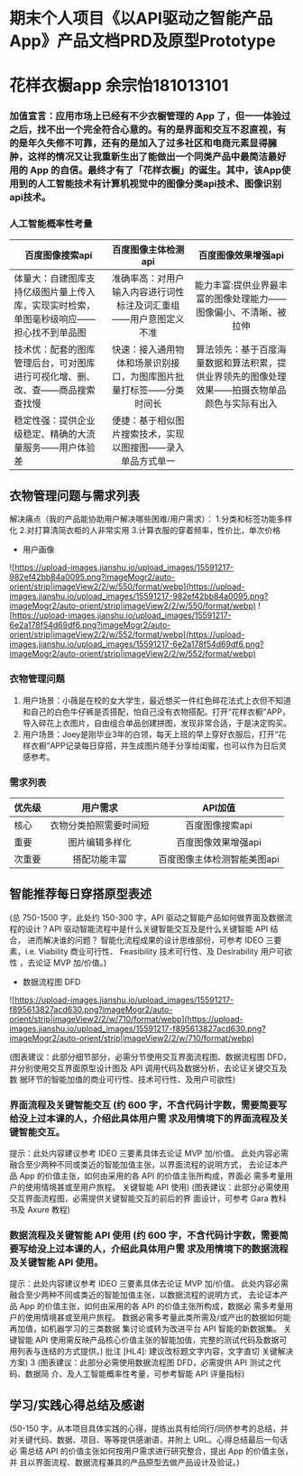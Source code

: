 # 期末个人项目《以API驱动之智能产品App》产品文档PRD及原型Prototype
# 花样衣橱app 余宗怡181013101
### 加值宣言：应用市场上已经有不少衣橱管理的 App 了，但一一体验过之后，找不出一个完全符合心意的。有的是界面和交互不忍直视，有的是年久失修不可靠，还有的是加入了过多社区和电商元素显得臃肿，这样的情况又让我重新生出了能做出一个同类产品中最简洁最好用的 App 的自信。最终才有了「花样衣橱」的诞生。其中，该App使用到的人工智能技术有计算机视觉中的图像分类api技术、图像识别api技术。
### 人工智能概率性考量

百度图像搜索api|百度图像主体检测api|百度图像效果增强api
---|:--:|:---:
体量大：自建图库支持亿级图片量上传入库，实现实时检索，单图毫秒级响应——担心找不到单品图|准确率高：对用户输入内容进行词性标注及词汇重组——用户意图定义不准|能力丰富:提供业界最丰富的图像处理能力——图像偏小、不清晰、被拉伸
技术优：配套的图库管理后台，可对图库进行可视化增、删、改、查——商品搜索查找慢|快速：接入通用物体和场景识别接口，为图库图片批量打标签——分类时间长|算法领先：基于百度海量数据和算法积累，提供业界领先的图像处理效果——拍摄衣物单品颜色与实际有出入
稳定性强：提供企业级稳定、精确的大流量服务——用户体验差|便捷：基于相似图片搜索技术，实现以图搜图——录入单品方式单一

## 衣物管理问题与需求列表
解决痛点（我的产品能协助用户解决哪些困难/用户需求）： 1.分类和标签功能多样化 2.对打算清简衣柜的人非常实用 3.计算衣服的穿着频率，性价比，单次价格

- 用户画像

![https://upload-images.jianshu.io/upload_images/15591217-982ef42bb84a0095.png?imageMogr2/auto-orient/strip|imageView2/2/w/550/format/webp](https://upload-images.jianshu.io/upload_images/15591217-982ef42bb84a0095.png?imageMogr2/auto-orient/strip|imageView2/2/w/550/format/webp)
![https://upload-images.jianshu.io/upload_images/15591217-6e2a178f54d69df6.png?imageMogr2/auto-orient/strip|imageView2/2/w/552/format/webp](https://upload-images.jianshu.io/upload_images/15591217-6e2a178f54d69df6.png?imageMogr2/auto-orient/strip|imageView2/2/w/552/format/webp)

### 衣物管理问题

1. 用户场景：小薇是在校的女大学生，最近想买一件红色碎花法式上衣但不知道和自己的白色牛仔裤是否搭配，怕自己没有衣物搭配。打开“花样衣橱”APP，导入碎花上衣图片，自由组合单品创建拼图，发现非常合适，于是决定购买。
2. 用户场景：Joey是刚毕业3年的白领，每天上班的早上穿好衣服后，打开“花样衣橱”APP记录每日穿搭，并生成图片随手分享给闺蜜，也可以作为日后灵感参考。

### 需求列表

优先级|用户需求|API加值
---|:--:|:---:
核心|衣物分类拍照需要时间短|百度图像搜索api
重要|图片编辑多样化|百度图像效果增强api
次重要|搭配功能丰富|百度图像主体检测智能美图api

## 智能推荐每日穿搭原型表述 
(总 750-1500 字，此处约 150-300 字，API 驱动之智能产品如何做界面及数据流 程的设计？API 驱动智能流程中是什么关键智能交互及是什么关键智能 API 结合， 进而解决谁的问题？ 
智能化流程成果的设计思维部份，可参考 IDEO 三要素，i.e. Viability 商业可行性、 Feasibility 技术可行性、及 Desirability 用户可欲性 ，去论证 MVP 加/价值。) 
- 数据流程图 DFD

![https://upload-images.jianshu.io/upload_images/15591217-f895613827acd630.png?imageMogr2/auto-orient/strip|imageView2/2/w/710/format/webp](https://upload-images.jianshu.io/upload_images/15591217-f895613827acd630.png?imageMogr2/auto-orient/strip|imageView2/2/w/710/format/webp)


(图表建议：此部分细节部分，必需分节使用交互界面流程图、数据流程图 DFD， 并分别使用交互界面原型设计图及 API 调用代码及数据分析，去论证关键交互及数 据环节的智能加值的商业可行性、技术可行性、及用户可欲性) 
### 界面流程及关键智能交互 (约 600 字，不含代码计字数，需要简要写给没上过本课的人，介绍此具体用户需 求及用情境下的界面流程及关键智能交互。 
提示：此处内容建议参考 IDEO 三要素具体去论证 MVP 加/价值。 
此处内容必需融合至少两种不同或类近的智能加值主张，以界面流程的说明方式， 去论证本产品 App 的价值主张，如何由采用的各 API 的价值主张所构成，界面必 需多考量用户的使用情境甚或至用户旅程。 
关键智能 API 使用) 
(图表建议：此部分必需使用交互界面流程图，必需提供关键智能交互的前后的界 面设计，可参考 Gara 教科书及 Axure 教程) 
### 数据流程及关键智能 API 使用 (约 600 字，不含代码计字数，需要简要写给没上过本课的人，介绍此具体用户需 求及用情境下的数据流程及关键智能 API 使用。 
提示：此处内容建议参考 IDEO 三要素具体去论证 MVP 加/价值。 
此处内容必需融合至少两种不同或类近的智能加值主张，以数据流程的说明方式， 去论证本产品 App 的价值主张，如何由采用的各 API 的价值主张所构成，数据必 需多考量用户的使用情境甚或至用户旅程。 
数据必需多考量此类所需及/或产出的数据如何能再加值，如机器学习的三类数据 集讨论或转为改进平台 API 智能的新数据集。 
关键智能 API 使用需反映产品核心价值主张的智能加值，完整的测试代码及数据可 用列表与连结的方式提供。) 
批注 [HL4]: 建议改标题文字内容，文字直切 关键解决方案) 
3 
(图表建议：此部分必需使用数据流程图 DFD，必需提供 API 测试之代码、数据简 介、及人工智能概率性考量，可参考智能 API 评量指标) 
## 学习/实践心得总结及感谢 
(50-150 字，从本项目具体实践的心得，提练出具有给同行/同侪参考的总结，并 对关键代码、数据、项目、等等提供感谢语，并附上 URL。心得总结最后一句话必 需总结 API 的价值主张如何按用户需求进行研究整合，提出 App 的价值主张，并 且以界面流程、数据流程兼具的产品原型去做产品设计及验证。) 
